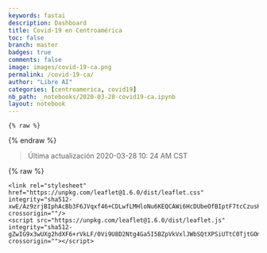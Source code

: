 ```yaml
---
keywords: fastai
description: Dashboard
title: Covid-19 en Centroamérica
toc: false
branch: master
badges: true
comments: false
image: images/covid-19-ca.png
permalink: /covid-19-ca/
author: "Libre AI"
categories: [centroamerica, covid19]
nb_path: _notebooks/2020-03-28-covid19-ca.ipynb
layout: notebook
---
```


<!--
#################################################
### THIS FILE WAS AUTOGENERATED! DO NOT EDIT! ###
#################################################
# file to edit: _notebooks/2020-03-28-covid19-ca.ipynb
-->

<div class="container" id="notebook-container">
        
    {% raw %}
    
<div class="cell border-box-sizing code_cell rendered">

</div>
    {% endraw %}

<div class="cell border-box-sizing text_cell rendered"><div class="inner_cell">
<div class="text_cell_render border-box-sizing rendered_html">
<blockquote><p>Última actualización 2020-03-28 10: 24 AM CST</p>
</blockquote>

</div>
</div>
</div>
    {% raw %}
    
<div class="cell border-box-sizing code_cell rendered">

<div class="output_wrapper">
<div class="output">

<div class="output_area">


<div class="output_html rendered_html output_subarea ">

<!DOCTYPE html>
<html>
<head>
  <title>Covid-19 en Centroamérica</title>
  <meta charset="utf-8" />
  <meta name="viewport" content="width=device-width, initial-scale=1.0">

  <link rel="shortcut icon" type="image/x-icon" href="docs/images/favicon.ico" />

    <link rel="stylesheet" href="https://unpkg.com/leaflet@1.6.0/dist/leaflet.css" integrity="sha512-xwE/Az9zrjBIphAcBb3F6JVqxf46+CDLwfLMHloNu6KEQCAWi6HcDUbeOfBIptF7tcCzusKFjFw2yuvEpDL9wQ==" crossorigin=""/>
    <script src="https://unpkg.com/leaflet@1.6.0/dist/leaflet.js" integrity="sha512-gZwIG9x3wUXg2hdXF6+rVkLF/0Vi9U8D2Ntg4Ga5I5BZpVkVxlJWbSQtXPSiUTtC0TjtGOmxa1AJPuV0CPthew==" crossorigin=""></script>
</head>
<body>

<div id="covid10-map" style="width: 800px; height: 600px;"></div>

<script>
  var mymap = L.map('covid10-map').setView([12.5, -87], 6);

L.tileLayer('https://tiles.stadiamaps.com/tiles/osm_bright/{z}/{x}/{y}{r}.png', {
    attribution: '&copy; <a href="https://stadiamaps.com/">Stadia Maps</a>, &copy; <a href="https://openmaptiles.org/">OpenMapTiles</a> &copy; <a href="http://openstreetmap.org">OpenStreetMap</a> contributors',
    maxZoom: 7
}).addTo(mymap);

        L.circle([14.63, -90.56], 5.656854249492381*3000, {
          color: 'red',
          fillColor: '#f03',
          fillOpacity: 0.5
          }).addTo(mymap)
          .bindTooltip("<div><b>Guatemala</b><br/><span style='color:red'><h3 style='display:inline'>32</h3></span>&nbsp;personas infectadas</div>", {sticky: true});

        L.circle([17.25, -88.8], 1.4142135623730951*3000, {
          color: 'red',
          fillColor: '#f03',
          fillOpacity: 0.5
          }).addTo(mymap)
          .bindTooltip("<div><b>Belize</b><br/><span style='color:red'><h3 style='display:inline'>2</h3></span>&nbsp;personas infectadas</div>", {sticky: true});

        L.circle([14.08, -87.24], 9.746794344808963*3000, {
          color: 'red',
          fillColor: '#f03',
          fillOpacity: 0.5
          }).addTo(mymap)
          .bindTooltip("<div><b>Honduras</b><br/><span style='color:red'><h3 style='display:inline'>95</h3></span>&nbsp;personas infectadas</div>", {sticky: true});

        L.circle([13.69, -89.25], 4.358898943540674*3000, {
          color: 'red',
          fillColor: '#f03',
          fillOpacity: 0.5
          }).addTo(mymap)
          .bindTooltip("<div><b>El Salvador</b><br/><span style='color:red'><h3 style='display:inline'>19</h3></span>&nbsp;personas infectadas</div>", {sticky: true});

        L.circle([12.1, -86.33], 2.0*3000, {
          color: 'red',
          fillColor: '#f03',
          fillOpacity: 0.5
          }).addTo(mymap)
          .bindTooltip("<div><b>Nicaragua</b><br/><span style='color:red'><h3 style='display:inline'>4</h3></span>&nbsp;personas infectadas</div>", {sticky: true});

        L.circle([9.94, -84.15], 16.217274740226856*3000, {
          color: 'red',
          fillColor: '#f03',
          fillOpacity: 0.5
          }).addTo(mymap)
          .bindTooltip("<div><b>Costa Rica</b><br/><span style='color:red'><h3 style='display:inline'>263</h3></span>&nbsp;personas infectadas</div>", {sticky: true});

        L.circle([9.08, -79.59], 28.035691537752374*3000, {
          color: 'red',
          fillColor: '#f03',
          fillOpacity: 0.5
          }).addTo(mymap)
          .bindTooltip("<div><b>Panama</b><br/><span style='color:red'><h3 style='display:inline'>786</h3></span>&nbsp;personas infectadas</div>", {sticky: true});
</div>

</div>

</div>
</div>

</div>
    {% endraw %}

</div>
 

